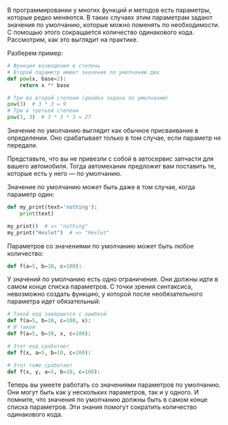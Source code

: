 
В программировании у многих функций и методов есть параметры, которые редко меняются. В таких случаях этим параметрам задают значения по умолчанию, которые можно поменять по необходимости. С помощью этого сокращается количество одинакового кода. Рассмотрим, как это выглядит на практике.

Разберем пример:

```python
# Функция возведения в степень
# Второй параметр имеет значение по умолчанию два
def pow(x, base=2):
    return x ** base

# Три во второй степени (двойка задана по умолчанию)
pow(3)  # 3 * 3 = 9
# Три в третьей степени
pow(3, 3)  # 3 * 3 * 3 = 27
```


Значение по умолчанию выглядит как обычное присваивание в определении. Оно срабатывает только в том случае, если параметр не передали.

Представьте, что вы не привезли с собой в автосервис запчасти для вашего автомобиля. Тогда автомеханик предложит вам поставить те, которые есть у него — по умолчанию.

Значение по умолчанию может быть даже в том случае, когда параметр один:

```python
def my_print(text='nothing'):
    print(text)

my_print()  # => "nothing"
my_print("Hexlet")  # => "Hexlet"
```

Параметров со значениями по умолчанию может быть любое количество:

```python
def f(a=5, b=10, c=100):
```

У значений по умолчанию есть одно ограничение. Они должны идти в самом конце списка параметров. С точки зрения синтаксиса, невозможно создать функцию, у которой после необязательного параметра идет обязательный:

```python
# Такой код завершится с ошибкой
def f(a=5, b=10, c=100, x):
# И такой
def f(a=5, b=10, x, c=100):

# Этот код сработает
def f(x, a=5, b=10, c=100):

# Этот тоже сработает
def f(x, y, a=5, b=10, c=100):
```

Теперь вы умеете работать со значениями параметров по умолчанию. Они могут быть как у нескольких параметров, так и у одного. И помните, что значения по умолчанию должны быть в самом конце списка параметров. Эти знания помогут сократить количество одинакового кода.
